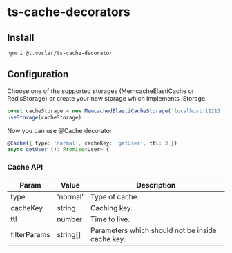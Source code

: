 # ts-cache-decorators


## Install
```
npm i @t.voslar/ts-cache-decorator
```

## Configuration

Choose one of the supported storages (MemcacheElastiCache or RedisStorage) or create your new storage which implements IStorage.

```typescript
const cacheStorage = new MemcachedElastiCacheStorage('localhost:11211', {})
useStorage(cacheStorage)
```

Now you can use @Cache decorator
```typescript
@Cache({ type: 'normal', cacheKey: 'getUser', ttl: 3 })
async getUser (): Promise<User> {
```

### Cache API

| Param | Value | Description |
| ---- | ---- | --- |
| type | 'normal' | Type of cache. |
| cacheKey | string | Caching key. |
| ttl  | number  | Time to live.  |
| filterParams  | string[]  | Parameters which should not be inside cache key.  |
